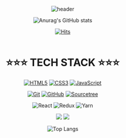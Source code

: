 
<!-- ![header](https://capsule-render.vercel.app/api?type=rect&height=200&text=BOMBI%20PLACE&fontAlign=70&stroke=00FF00&strokeWidth=3) -->
<div align="center">

![header](https://capsule-render.vercel.app/api?type=rect&height=200&text=BOMBI%20PLACE&fontAlign=70&stroke=00FF00&strokeWidth=3)
<div align="center">

![Anurag's GitHub stats](https://github-readme-stats.vercel.app/api?username=bombic3&show_icons=true&theme=radical)

 [![Hits](https://hits.seeyoufarm.com/api/count/incr/badge.svg?url=https%3A%2F%2Fgithub.com%2Fbhs0906&count_bg=%2304DFBF&title_bg=%23555555&icon=&icon_color=%23E7E7E7&title=hits&edge_flat=false)](https://hits.seeyoufarm.com)<br><br>

 # ⭐️⭐️⭐️ TECH STACK ⭐️⭐️⭐️
 
 <a href="" target="_blank"><img alt="HTML5" src="https://img.shields.io/badge/html5%20-%23E34F26.svg?&style=flat-square&logo=html5&logoColor=white"/></a>
 <a href="" target="_blank"><img alt="CSS3" src="https://img.shields.io/badge/css3%20-%231572B6.svg?&style=flat-square&logo=css3&logoColor=white"/></a>
  <a href="" target="_blank"><img alt="JavaScript" src="https://img.shields.io/badge/javascript%20-%23323330.svg?&style=flat-square&logo=javascript&logoColor=%23F7DF1E"/></a><br/>
 
<a href="" target="_blank"><img alt="Git" src="https://img.shields.io/badge/git%20-%23F05033.svg?&style=flat-square&logo=git&logoColor=white"/></a>
<a href="https://github.com/bhs0906" target="_blank"><img alt="GitHub" src="https://img.shields.io/badge/github%20-%23121011.svg?&style=flat-square&logo=github&logoColor=white"/></a>
<a href="" target="_blank"><img alt="Sourcetree" src="https://img.shields.io/badge/Sourcetree-%2300f.svg?&style=flat-square&logo=Sourcetree&logoColor=white"/></a>
  <br/>
  

 <!-- <img src="https://img.shields.io/badge/react-61DAFB?style=for-the-badge&logo=react&logoColor=black"> -->
  ![React](https://img.shields.io/badge/react-%2320232a.svg?style=for-the-badge&logo=react&logoColor=%2361DAFB)
  ![Redux](https://img.shields.io/badge/redux-%23593d88.svg?style=for-the-badge&logo=redux&logoColor=white)
  ![Yarn](https://img.shields.io/badge/yarn-%232C8EBB.svg?style=for-the-badge&logo=yarn&logoColor=white)
 <br />
 
 <img src="https://img.shields.io/badge/node.js-339933?style=for-the-badge&logo=Node.js&logoColor=white">
 <img src="https://img.shields.io/badge/mongoDB-47A248?style=for-the-badge&logo=MongoDB&logoColor=white">
  

  
 ![Top Langs](https://github-readme-stats.vercel.app/api/top-langs/?username=bombic3&layout=compact&langs_count=5&theme=dracula&hide_border=true&hide=roff,css,shell,batchfile,)


  
<!--
[![Top Langs](https://github-readme-stats.vercel.app/api/top-langs/?username=bombic3&langs_count=8)](https://github.com/bombic3/github-readme-stats)
-->


</div>




  
  
  
  
<!--
**bombic3/bombic3** is a ✨ _special_ ✨ repository because its `README.md` (this file) appears on your GitHub profile.

Here are some ideas to get you started:

- 🔭 I’m currently working on ...
- 🌱 I’m currently learning ...
- 👯 I’m looking to collaborate on ...
- 🤔 I’m looking for help with ...
- 💬 Ask me about ...
- 📫 How to reach me: ...
- 😄 Pronouns: ...
- ⚡ Fun fact: ...
-->
